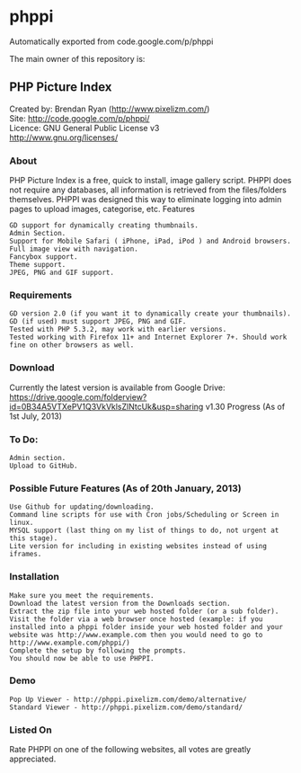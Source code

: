 # phppi
Automatically exported from code.google.com/p/phppi

The main owner of this repository is:   

## PHP Picture Index

  Created by: Brendan Ryan (http://www.pixelizm.com/)   
  Site: http://code.google.com/p/phppi/   
  Licence: GNU General Public License v3    
  http://www.gnu.org/licenses/    


### About

PHP Picture Index is a free, quick to install, image gallery script. PHPPI does not require any databases, all information is retrieved from the files/folders themselves. PHPPI was designed this way to eliminate logging into admin pages to upload images, categorise, etc.
Features

    GD support for dynamically creating thumbnails.
    Admin Section.
    Support for Mobile Safari ( iPhone, iPad, iPod ) and Android browsers.
    Full image view with navigation.
    Fancybox support.
    Theme support.
    JPEG, PNG and GIF support. 

### Requirements

    GD version 2.0 (if you want it to dynamically create your thumbnails).
    GD (if used) must support JPEG, PNG and GIF.
    Tested with PHP 5.3.2, may work with earlier versions.
    Tested working with Firefox 11+ and Internet Explorer 7+. Should work fine on other browsers as well. 

### Download

Currently the latest version is available from Google Drive: https://drive.google.com/folderview?id=0B34A5VTXePV1Q3VkVklsZlNtcUk&usp=sharing
v1.30 Progress (As of 1st July, 2013)

### To Do:

    Admin section.
    Upload to GitHub. 

### Possible Future Features (As of 20th January, 2013)

    Use Github for updating/downloading.
    Command line scripts for use with Cron jobs/Scheduling or Screen in linux.
    MYSQL support (last thing on my list of things to do, not urgent at this stage).
    Lite version for including in existing websites instead of using iframes. 

### Installation

    Make sure you meet the requirements.
    Download the latest version from the Downloads section.
    Extract the zip file into your web hosted folder (or a sub folder).
    Visit the folder via a web browser once hosted (example: if you installed into a phppi folder inside your web hosted folder and your website was http://www.example.com then you would need to go to http://www.example.com/phppi/)
    Complete the setup by following the prompts.
    You should now be able to use PHPPI. 

### Demo

    Pop Up Viewer - http://phppi.pixelizm.com/demo/alternative/
    Standard Viewer - http://phppi.pixelizm.com/demo/standard/ 

### Listed On

Rate PHPPI on one of the following websites, all votes are greatly appreciated. 
